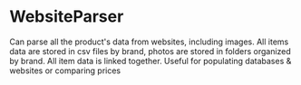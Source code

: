 # WebsiteParser
Can parse all the product's data from websites, including images. 
All items data are stored in csv files by brand, photos are stored in folders organized by brand. All item data is linked together. 
Useful for populating databases & websites or comparing prices

